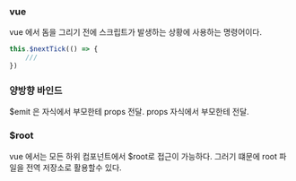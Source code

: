 ### vue

vue 에서 돔을 그리기 전에 스크립트가 발생하는 상황에 사용하는 명령어이다. 

```javascript
this.$nextTick(() => {
    ///
})
```

### 양방향 바인드 

$emit 은 자식에서 부모한테 props 전달. 
props 자식에서 부모한테 전달. 

### $root
vue 에서는 모든 하위 컴포넌트에서 $root로 접근이 가능하다. 
그러기 떄문에 root 파일을 전역 저장소로 활용할수 있다. 

